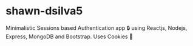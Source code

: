 # shawn-dsilva5
Minimalistic Sessions based Authentication app 🔒 using Reactjs, Nodejs, Express, MongoDB and Bootstrap. Uses Cookies 🍪
